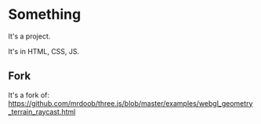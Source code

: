 # Something
It's a project.

It's in HTML, CSS, JS.

## Fork

It's a fork of: https://github.com/mrdoob/three.js/blob/master/examples/webgl_geometry_terrain_raycast.html

